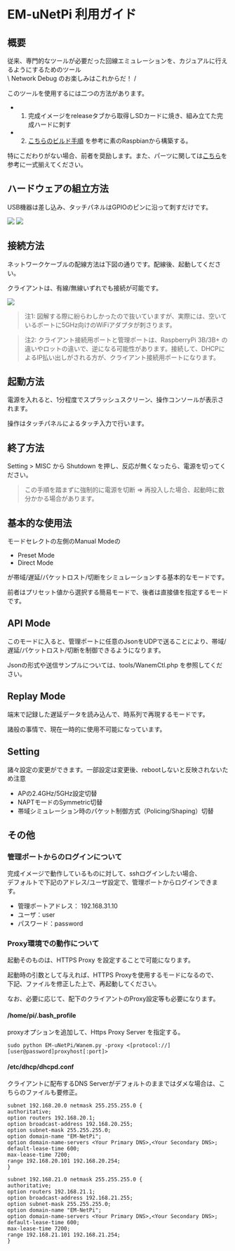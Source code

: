 EM-uNetPi 利用ガイド
==================================================================================================

概要
--------------------------------------------------------------------------------------------------

従来、専門的なツールが必要だった回線エミュレーションを、カジュアルに行えるようにするためのツール<br />
\ Network Debug のお楽しみはこれからだ！ /

このツールを使用するには二つの方法があります。

- 1. 完成イメージをreleaseタブから取得しSDカードに焼き、組み立てた完成ハードに刺す
- 2. [こちらのビルド手順](ManualBuild.md) を参考に素のRaspbianから構築する。

特にこだわりがない場合、前者を奨励します。また、パーツに関しては[こちら](PartsList.md)を参考に一式揃えてください。

ハードウェアの組立方法
--------------------------------------------------------------------------------------------------

USB機器は差し込み、タッチパネルはGPIOのピンに沿って刺すだけです。

![](img/Setup01.jpg)
![](img/Setup02.jpg)

接続方法
--------------------------------------------------------------------------------------------------

ネットワークケーブルの配線方法は下図の通りです。配線後、起動してください。

クライアントは、有線/無線いずれでも接続が可能です。

![](img/PortMap.jpg)

> 注1: 図解する際に紛らわしかったので抜いていますが、実際には、空いているポートに5GHz向けのWiFiアダプタが刺さります。

> 注2: クライアント接続用ポートと管理ポートは、RaspberryPi 3B/3B+ の違いやロットの違いで、逆になる可能性があります。接続して、DHCPによるIP払い出しがされる方が、クライアント接続用ポートになります。

起動方法
--------------------------------------------------------------------------------------------------

電源を入れると、1分程度でスプラッシュスクリーン、操作コンソールが表示されます。

操作はタッチパネルによるタッチ入力で行います。

終了方法
--------------------------------------------------------------------------------------------------

Setting > MISC から Shutdown を押し、反応が無くなったら、電源を切ってください。

> この手順を踏まずに強制的に電源を切断 => 再投入した場合、起動時に数分かかる場合があります。

基本的な使用法
--------------------------------------------------------------------------------------------------

モードセレクトの左側のManual Modeの

- Preset Mode
- Direct Mode

が帯域/遅延/パケットロスト/切断をシミュレーションする基本的なモードです。

前者はプリセット値から選択する簡易モードで、後者は直接値を指定するモードです。

API Mode
--------------------------------------------------------------------------------------------------

このモードに入ると、管理ポートに任意のJsonをUDPで送ることにより、帯域/遅延/パケットロスト/切断を制御できるようになります。

Jsonの形式や送信サンプルについては、tools/WanemCtl.php を参照してください。

Replay Mode
--------------------------------------------------------------------------------------------------

端末で記録した遅延データを読み込んで、時系列で再現するモードです。

諸般の事情で、現在一時的に使用不可能になっています。

Setting
--------------------------------------------------------------------------------------------------

諸々設定の変更ができます。一部設定は変更後、rebootしないと反映されないため注意

- APの2.4GHz/5GHz設定切替
- NAPTモードのSymmetric切替
- 帯域シミュレーション時のパケット制御方式（Policing/Shaping）切替

その他
--------------------------------------------------------------------------------------------------

### 管理ポートからのログインについて

完成イメージで動作しているものに対して、sshログインしたい場合、<br />
デフォルトで下記のアドレス/ユーザ設定で、管理ポートからログインできます。

- 管理ポートアドレス： 192.168.31.10
- ユーザ：user
- パスワード：password

### Proxy環境での動作について

起動そのものは、HTTPS Proxy を設定することで可能になります。

起動時の引数として与えれば、HTTPS Proxyを使用するモードになるので、<br />
下記、ファイルを修正した上で、再起動してください。

なお、必要に応じて、配下のクライアントのProxy設定等も必要になります。

#### /home/pi/.bash_profile

proxyオプションを追加して、Https Proxy Server を指定する。

```
sudo python EM-uNetPi/Wanem.py -proxy <[protocol://][user@password]proxyhost[:port]>
```

#### /etc/dhcp/dhcpd.conf

クライアントに配布するDNS Serverがデフォルトのままではダメな場合は、こちらのファイルも要修正。

```
subnet 192.168.20.0 netmask 255.255.255.0 {
authoritative;
option routers 192.168.20.1;
option broadcast-address 192.168.20.255;
option subnet-mask 255.255.255.0;
option domain-name "EM-NetPi";
option domain-name-servers <Your Primary DNS>,<Your Secondary DNS>;
default-lease-time 600;
max-lease-time 7200;
range 192.168.20.101 192.168.20.254;
}

subnet 192.168.21.0 netmask 255.255.255.0 {
authoritative;
option routers 192.168.21.1;
option broadcast-address 192.168.21.255;
option subnet-mask 255.255.255.0;
option domain-name "EM-NetPi";
option domain-name-servers <Your Primary DNS>,<Your Secondary DNS>;
default-lease-time 600;
max-lease-time 7200;
range 192.168.21.101 192.168.21.254;
}
```
